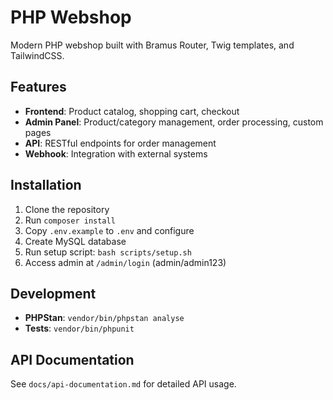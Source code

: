 # PHP Webshop

Modern PHP webshop built with Bramus Router, Twig templates, and TailwindCSS.

## Features

- **Frontend**: Product catalog, shopping cart, checkout
- **Admin Panel**: Product/category management, order processing, custom pages
- **API**: RESTful endpoints for order management
- **Webhook**: Integration with external systems

## Installation

1. Clone the repository
2. Run `composer install`
3. Copy `.env.example` to `.env` and configure
4. Create MySQL database
5. Run setup script: `bash scripts/setup.sh`
6. Access admin at `/admin/login` (admin/admin123)

## Development

- **PHPStan**: `vendor/bin/phpstan analyse`
- **Tests**: `vendor/bin/phpunit`

## API Documentation

See `docs/api-documentation.md` for detailed API usage.
